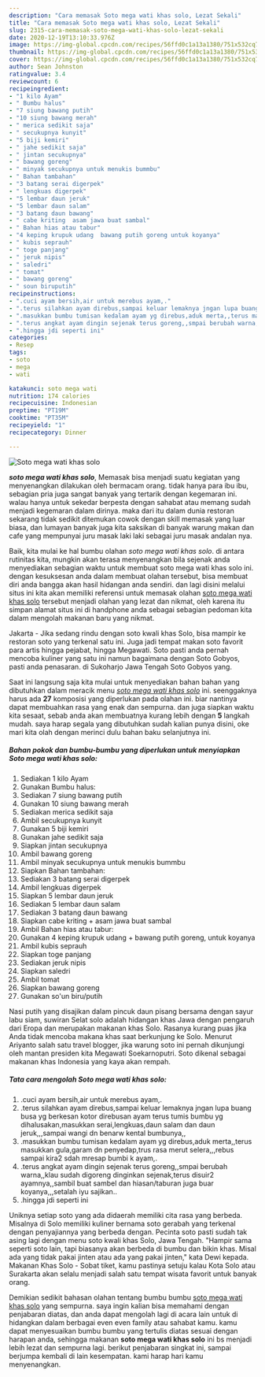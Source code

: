 ```yaml
---
description: "Cara memasak Soto mega wati khas solo, Lezat Sekali"
title: "Cara memasak Soto mega wati khas solo, Lezat Sekali"
slug: 2315-cara-memasak-soto-mega-wati-khas-solo-lezat-sekali
date: 2020-12-19T13:10:33.976Z
image: https://img-global.cpcdn.com/recipes/56ffd0c1a13a1380/751x532cq70/soto-mega-wati-khas-solo-foto-resep-utama.jpg
thumbnail: https://img-global.cpcdn.com/recipes/56ffd0c1a13a1380/751x532cq70/soto-mega-wati-khas-solo-foto-resep-utama.jpg
cover: https://img-global.cpcdn.com/recipes/56ffd0c1a13a1380/751x532cq70/soto-mega-wati-khas-solo-foto-resep-utama.jpg
author: Sean Johnston
ratingvalue: 3.4
reviewcount: 6
recipeingredient:
- "1 kilo Ayam"
- " Bumbu halus"
- "7 siung bawang putih"
- "10 siung bawang merah"
- " merica sedikit saja"
- " secukupnya kunyit"
- "5 biji kemiri"
- " jahe sedikit saja"
- " jintan secukupnya"
- " bawang goreng"
- " minyak secukupnya untuk menukis bummbu"
- " Bahan tambahan"
- "3 batang serai digerpek"
- " lengkuas digerpek"
- "5 lembar daun jeruk"
- "5 lembar daun salam"
- "3 batang daun bawang"
- " cabe kriting  asam jawa buat sambal"
- " Bahan hias atau tabur"
- "4 keping krupuk udang  bawang putih goreng untuk koyanya"
- " kubis seprauh"
- " toge panjang"
- " jeruk nipis"
- " saledri"
- " tomat"
- " bawang goreng"
- " soun biruputih"
recipeinstructions:
- ".cuci ayam bersih,air untuk merebus ayam,."
- ".terus silahkan ayam direbus,sampai keluar lemaknya jngan lupa buang busa yg berkesan kotor direbusan ayam terus tumis bumbu yg dihalusakan,masukkan serai,lengkuas,daun salam dan daun jeruk,,,sampai wangi dn benarw kental bumbunya,,"
- ".masukkan bumbu tumisan kedalam ayam yg direbus,aduk merta,,terus masukkan gula,garam dn penyedap,trus rasa merut selera,,,rebus sampai kira2 sdah mresap bumbi k ayam,."
- ".terus angkat ayam dingin sejenak terus goreng,,smpai berubah warna,,klau sudah digoreng dinginkan sejenak,terus disuir2 ayamnya,,sambil buat sambel dan hiasan/taburan juga buar koyanya,,,setalah iyu sajikan.."
- ".hingga jdi seperti ini"
categories:
- Resep
tags:
- soto
- mega
- wati

katakunci: soto mega wati 
nutrition: 174 calories
recipecuisine: Indonesian
preptime: "PT19M"
cooktime: "PT35M"
recipeyield: "1"
recipecategory: Dinner

---
```



![Soto mega wati khas solo](https://img-global.cpcdn.com/recipes/56ffd0c1a13a1380/751x532cq70/soto-mega-wati-khas-solo-foto-resep-utama.jpg)

<b><i>soto mega wati khas solo</i></b>, Memasak bisa menjadi suatu kegiatan yang menyenangkan dilakukan oleh bermacam orang. tidak hanya para ibu ibu, sebagian pria juga sangat banyak yang tertarik dengan kegemaran ini. walau hanya untuk sekedar berpesta dengan sahabat atau memang sudah menjadi kegemaran dalam dirinya. maka dari itu dalam dunia restoran sekarang tidak sedikit ditemukan cowok dengan skill memasak yang luar biasa, dan lumayan banyak juga kita saksikan di banyak warung makan dan cafe yang mempunyai juru masak laki laki sebagai juru masak andalan nya.

Baik, kita mulai ke hal bumbu olahan <i>soto mega wati khas solo</i>. di antara rutinitas kita, mungkin akan terasa menyenangkan bila sejenak anda menyediakan sebagian waktu untuk membuat soto mega wati khas solo ini. dengan kesuksesan anda dalam membuat olahan tersebut, bisa membuat diri anda bangga akan hasil hidangan anda sendiri. dan lagi disini melalui situs ini kita akan memiliki referensi untuk memasak olahan <u>soto mega wati khas solo</u> tersebut menjadi olahan yang lezat dan nikmat, oleh karena itu simpan alamat situs ini di handphone anda sebagai sebagian pedoman kita dalam mengolah makanan baru yang nikmat.

Jakarta - Jika sedang rindu dengan soto kwali khas Solo, bisa mampir ke restoran soto yang terkenal satu ini. Juga jadi tempat makan soto favorit para artis hingga pejabat, hingga Megawati. Soto pasti anda pernah mencoba kuliner yang satu ini namun bagaimana dengan Soto Gobyos, pasti anda penasaran. di Sukoharjo Jawa Tengah Soto Gobyos yang.


Saat ini langsung saja kita mulai untuk menyediakan bahan bahan yang dibutuhkan dalam meracik menu <u><i>soto mega wati khas solo</i></u> ini. seenggaknya harus ada <b>27</b> komposisi yang diperlukan pada olahan ini. biar nantinya dapat membuahkan rasa yang enak dan sempurna. dan juga siapkan waktu kita sesaat, sebab anda akan membuatnya kurang lebih dengan <b>5</b> langkah mudah. saya harap segala yang dibutuhkan sudah kalian punya disini, oke mari kita olah dengan merinci dulu bahan baku selanjutnya ini.

<!--inarticleads1-->

##### Bahan pokok dan bumbu-bumbu yang diperlukan untuk menyiapkan Soto mega wati khas solo:

1. Sediakan 1 kilo Ayam
1. Gunakan  Bumbu halus:
1. Sediakan 7 siung bawang putih
1. Gunakan 10 siung bawang merah
1. Sediakan  merica sedikit saja
1. Ambil  secukupnya kunyit
1. Gunakan 5 biji kemiri
1. Gunakan  jahe sedikit saja
1. Siapkan  jintan secukupnya
1. Ambil  bawang goreng
1. Ambil  minyak secukupnya untuk menukis bummbu
1. Siapkan  Bahan tambahan:
1. Sediakan 3 batang serai digerpek
1. Ambil  lengkuas digerpek
1. Siapkan 5 lembar daun jeruk
1. Sediakan 5 lembar daun salam
1. Sediakan 3 batang daun bawang
1. Siapkan  cabe kriting + asam jawa buat sambal
1. Ambil  Bahan hias atau tabur:
1. Gunakan 4 keping krupuk udang + bawang putih goreng, untuk koyanya
1. Ambil  kubis seprauh
1. Siapkan  toge panjang
1. Sediakan  jeruk nipis
1. Siapkan  saledri
1. Ambil  tomat
1. Siapkan  bawang goreng
1. Gunakan  so&#39;un biru/putih


Nasi putih yang disajikan dalam pincuk daun pisang bersama dengan sayur labu siam, suwiran Selat solo adalah hidangan khas Jawa dengan pengaruh dari Eropa dan merupakan makanan khas Solo. Rasanya kurang puas jika Anda tidak mencoba makana khas saat berkunjung ke Solo. Menurut Ariyanto salah satu travel blogger, jika warung soto ini pernah dikunjungi oleh mantan presiden kita Megawati Soekarnoputri. Soto dikenal sebagai makanan khas Indonesia yang kaya akan rempah. 

<!--inarticleads2-->

##### Tata cara mengolah Soto mega wati khas solo:

1. .cuci ayam bersih,air untuk merebus ayam,.
1. .terus silahkan ayam direbus,sampai keluar lemaknya jngan lupa buang busa yg berkesan kotor direbusan ayam terus tumis bumbu yg dihalusakan,masukkan serai,lengkuas,daun salam dan daun jeruk,,,sampai wangi dn benarw kental bumbunya,,
1. .masukkan bumbu tumisan kedalam ayam yg direbus,aduk merta,,terus masukkan gula,garam dn penyedap,trus rasa merut selera,,,rebus sampai kira2 sdah mresap bumbi k ayam,.
1. .terus angkat ayam dingin sejenak terus goreng,,smpai berubah warna,,klau sudah digoreng dinginkan sejenak,terus disuir2 ayamnya,,sambil buat sambel dan hiasan/taburan juga buar koyanya,,,setalah iyu sajikan..
1. .hingga jdi seperti ini


Uniknya setiap soto yang ada didaerah memiliki cita rasa yang berbeda. Misalnya di Solo memiliki kuliner bernama soto gerabah yang terkenal dengan penyajiannya yang berbeda dengan. Pecinta soto pasti sudah tak asing lagi dengan menu soto kwali khas Solo, Jawa Tengah. &#34;Hampir sama seperti soto lain, tapi biasanya akan berbeda di bumbu dan bikin khas. Misal ada yang tidak pakai jinten atau ada yang pakai jinten,&#34; kata Dewi kepada. Makanan Khas Solo - Sobat tiket, kamu pastinya setuju kalau Kota Solo atau Surakarta akan selalu menjadi salah satu tempat wisata favorit untuk banyak orang. 

Demikian sedikit bahasan olahan tentang bumbu bumbu <u>soto mega wati khas solo</u> yang sempurna. saya ingin kalian bisa memahami dengan penjabaran diatas, dan anda dapat mengolah lagi di acara lain untuk di hidangkan dalam berbagai even even family atau sahabat kamu. kamu dapat menyesuaikan bumbu bumbu yang tertulis diatas sesuai dengan harapan anda, sehingga makanan <b>soto mega wati khas solo</b> ini bs menjadi lebih lezat dan sempurna lagi. berikut penjabaran singkat ini, sampai berjumpa kembali di lain kesempatan. kami harap hari kamu menyenangkan.
